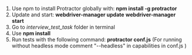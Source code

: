 1) Use npm to install Protractor globally with: **npm install -g protractor**
2) Update and start:
**webdriver-manager update**
**webdriver-manager start**
3) Go to *interview_test_task* folder in terminal
4) Use **npm install** 
5) Run tests with the following command: **protractor conf.js** (For running without headless mode comment "--headless" in capabilities in conf.js )
